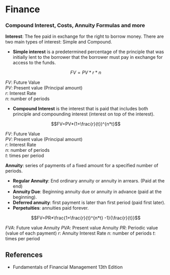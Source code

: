 # **Finance**
### **Compound Interest, Costs, Annuity Formulas and more**


**Interest**: The fee paid in exchange for the right to borrow money. There are two main types of interest: Simple and Compound.

- **Simple interest** is a predetermined percentage of the principle that was initially lent to the borrower that the borrower must pay in exchange for access to the funds.  

$$FV=PV*r*n$$  

$FV$: Future Value  
$PV$: Present value (Principal amount)  
$r$: Interest Rate  
$n$: number of periods 

- **Compound Interest** is the interest that is paid that includes both principle and compounding interest (interest on top of the interest).  

$$FV=PV*(1+\frac{r}{t})^{n*t}$$  

$FV$: Future Value  
$PV$: Present value (Principal amount)  
$r$: Interest Rate  
$n$: number of periods   
$t$: times per period 



**Annuity**: series of payments of a fixed amount for a specified number of periods.
- **Regular Annuity**: End ordinary annuity or annuity in arrears. (Paid at the end)
- **Annuity Due**: Beginning annuity due or annuity in advance (paid at the beginning).
- **Deferred annuity**: first payment is later than first period (paid first later).
- **Perpetuities**: annuities paid forever.


$$FV=PR*\frac{1+\frac{r}{t}^{n*t} -1}{\frac{r}{t}}$$  

$FVA$: Future value Annuity
$PVA$: Present value Annuity
$PR$: Periodic value (value of each payment)
$r$: Annuity Interest Rate
$n$: number of periods 
$t$: times per period 

## References

* Fundamentals of Financial Management 13th Edition

